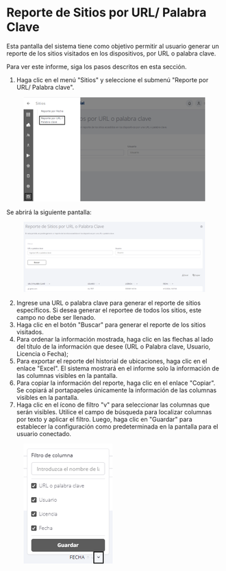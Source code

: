 # Reporte de Sitios por URL/ Palabra Clave

Esta pantalla del sistema tiene como objetivo permitir al usuario generar un reporte de los sitios visitados en los dispositivos, por URL o palabra clave.

Para ver este informe, siga los pasos descritos en esta sección.

1. Haga clic en el menú "Sitios" y seleccione el submenú "Reporte por URL/ Palabra clave".

<figure><img src="../../.gitbook/assets/Captura de tela 2023-11-07 134228.png" alt=""><figcaption></figcaption></figure>

Se abrirá la siguiente pantalla:

<figure><img src="../../.gitbook/assets/Captura de tela 2024-12-06 151814.png" alt=""><figcaption></figcaption></figure>

2. Ingrese una URL o palabra clave para generar el reporte de sitios específicos. Si desea generar el reportee de todos los sitios, este campo no debe ser llenado.
3. Haga clic en el botón "Buscar" para generar el reporte de los sitios visitados.
4. Para ordenar la información mostrada, haga clic en las flechas al lado del título de la información que desee (URL o Palabra clave, Usuario, Licencia o Fecha);
5. Para exportar el reporte del historial de ubicaciones, haga clic en el enlace "Excel". El sistema mostrará en el informe solo la información de las columnas visibles en la pantalla.
6. Para copiar la información del reporte, haga clic en el enlace "Copiar". Se copiará al portapapeles únicamente la información de las columnas visibles en la pantalla.
7. Haga clic en el ícono de filtro "v" para seleccionar las columnas que serán visibles. Utilice el campo de búsqueda para localizar columnas por texto y aplicar el filtro. Luego, haga clic en "Guardar" para establecer la configuración como predeterminada en la pantalla para el usuario conectado.

<figure><img src="../../.gitbook/assets/image (287).png" alt=""><figcaption></figcaption></figure>
